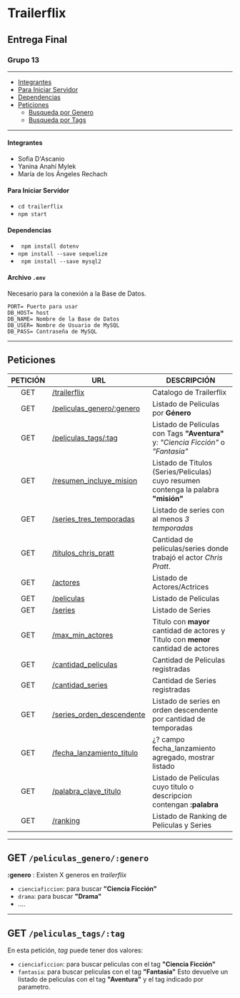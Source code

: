 # Trailerflix
## Entrega Final
### Grupo 13
------
- [Integrantes](#integrantes)
- [Para Iniciar Servidor](#para-iniciar-servidor)
- [Dependencias](#dependencias)
- [Peticiones](#peticiones)
    - [Busqueda por Genero](#get-peliculas_generogenero)
    - [Busqueda por Tags](#get-peliculas_tagstag)

------
#### Integrantes
* Sofia D'Ascanio
* Yanina Anahí Mylek
* María de los Ángeles Rechach

#### Para Iniciar Servidor

* ` cd trailerflix `
* ` npm start `

#### Dependencias

* ` npm install dotenv` 
* ` npm install --save sequelize `
* ` npm install --save mysql2`

#### Archivo `.env`
Necesario para la conexión a la Base de Datos.
```
PORT= Puerto para usar
DB_HOST= host
DB_NAME= Nombre de la Base de Datos
DB_USER= Nombre de Usuario de MySQL
DB_PASS= Contraseña de MySQL
```

---------
## Peticiones
| PETICIÓN | URL | DESCRIPCIÓN |
|:--------:|-----|-------------|
| GET | [/trailerflix](/) | Catalogo de Trailerflix |
| GET | [/peliculas_genero/:genero](/) | Listado de Peliculas por **Género** |
| GET | [/peliculas_tags/:tag](/) | Listado de Peliculas con Tags **"Aventura"** y: *"Ciencia Ficción"* o *"Fantasia"*|
| GET | [/resumen_incluye_mision](/) | Listado de Titulos (Series/Peliculas) cuyo resumen contenga la palabra **"misión"** |
| GET | [/series_tres_temporadas](/) | Listado de series con al menos *3 temporadas* |
| GET | [/titulos_chris_pratt](/) | Cantidad de películas/series donde trabajó el actor *Chris Pratt*.|
| GET | [/actores](/) | Listado de Actores/Actrices |
| GET | [/peliculas](/) | Listado de Peliculas  |
| GET | [/series](/) | Listado de Series |
| GET | [/max_min_actores](/) | Titulo con **mayor** cantidad de actores y Titulo con **menor** cantidad de actores |
| GET | [/cantidad_peliculas](/) | Cantidad de Peliculas registradas |
| GET | [/cantidad_series](/) | Cantidad de Series registradas |
| GET | [/series_orden_descendente](/) | Listado de series en orden descendente por cantidad de temporadas |
| GET | [/fecha_lanzamiento_titulo](/) | ¿? campo fecha_lanzamiento agregado, mostrar listado | 
| GET | [/palabra_clave_titulo](/) | Listado de Peliculas cuyo titulo o descripcion contengan **:palabra** |
| GET | [/ranking](/) | Listado de Ranking de Peliculas y Series |

-----------
## GET `/peliculas_genero/:genero`
**:genero** : Existen X generos en *trailerflix*
* `cienciaficcion`: para buscar **"Ciencia Ficción"**
* `drama`: para buscar **"Drama"**
* ....

-----------------
## GET `/peliculas_tags/:tag`
En esta petición, *tag* puede tener dos valores: 
* `cienciaficcion`: para buscar peliculas con el tag **"Ciencia Ficción"**
* `fantasia`: para buscar peliculas con el tag **"Fantasia"**
Esto devuelve un listado de peliculas con el tag **"Aventura"** y el tag indicado por parametro. 